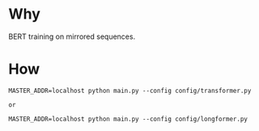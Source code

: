 # Why
BERT training on mirrored sequences.

# How
```
MASTER_ADDR=localhost python main.py --config config/transformer.py

or

MASTER_ADDR=localhost python main.py --config config/longformer.py
```